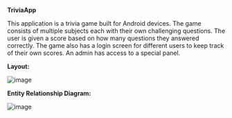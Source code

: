 **TriviaApp**

This application is a trivia game built for Android devices. The game consists of multiple subjects each with their own challenging questions. The user is given a score based on how many questions they answered correctly. The game also has a login screen for different users to keep track of their own scores. An admin has access to a special panel.

**Layout:**

![image](https://github.com/user-attachments/assets/c2d9ffda-7556-42d1-a141-6b8861149e8f)

**Entity Relationship Diagram:**

![image](https://github.com/user-attachments/assets/1b91d567-8b89-4598-845d-569dd3c5fddd)
